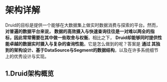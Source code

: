 架构详解
================================================================================
Druid的目标是提供一个能够在大数据集上做实时数据消费与探索的平台。然而，**对普遍的数据平台来说，
数据的高效摄入与快速查询往往是一对难以两全的指标，因此常常需要在其中做一些取舍与权衡**。相比之下，
**Druid却能够同时提供性能卓越的数据实时摄入与复杂的查询性能**。它是怎么做到的呢？答案是 **通过
其独到的架构设计、基于DataSource与Segment的数据结构**，以及在许多系统细节上的优秀设计与实现。

## 1.Druid架构概览



